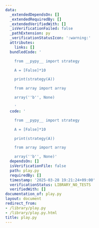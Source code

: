 ```yaml
---
data:
  _extendedDependsOn: []
  _extendedRequiredBy: []
  _extendedVerifiedWith: []
  _isVerificationFailed: false
  _pathExtension: py
  _verificationStatusIcon: ':warning:'
  attributes:
    links: []
  bundledCode: '

    from __pypy__ import strategy

    A = [False]*10

    print(strategy(A))

    from array import array

    array(''b'', None)

    '
  code: '

    from __pypy__ import strategy

    A = [False]*10

    print(strategy(A))

    from array import array

    array(''b'', None)'
  dependsOn: []
  isVerificationFile: false
  path: play.py
  requiredBy: []
  timestamp: '2025-03-28 19:21:24+09:00'
  verificationStatus: LIBRARY_NO_TESTS
  verifiedWith: []
documentation_of: play.py
layout: document
redirect_from:
- /library/play.py
- /library/play.py.html
title: play.py
---
```

